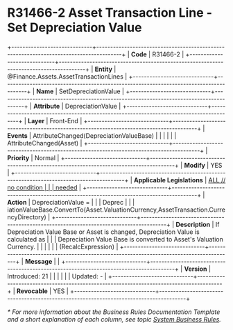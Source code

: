 ﻿---
erp.type: front-end-business-rule
erp.entity: Finance.Assets.AssetTransactionLines
---

# R31466-2 Asset Transaction Line - Set Depreciation Value
+-----------------------------+---------------------------------------------------------------------------------------+
| **Code**                    | R31466-2                                                                              |
+-----------------------------+---------------------------------------------------------------------------------------+
| **Entity**                  | @Finance.Assets.AssetTransactionLines                                                 |
+-----------------------------+---------------------------------------------------------------------------------------+
| **Name**                    | SetDepreciationValue                                                                  |
+-----------------------------+---------------------------------------------------------------------------------------+
| **Attribute**               | DepreciationValue                                                                     |
+-----------------------------+---------------------------------------------------------------------------------------+
| **Layer**                   | Front-End                                                                             |
+-----------------------------+---------------------------------------------------------------------------------------+
| **Events**                  | AttributeChanged(DepreciationValueBase)                                               |
|                             |                                                                                       |
|                             | AttributeChanged(Asset)                                                               |
+-----------------------------+---------------------------------------------------------------------------------------+
| **Priority**                | Normal                                                                                |
+-----------------------------+---------------------------------------------------------------------------------------+
| **Modify**                  | YES                                                                                   |
+-----------------------------+---------------------------------------------------------------------------------------+
| **Applicable Legislations** | [ALL // no condition                                                                  |
|                             | needed](xref:applicable-legislations)                                                 |
+-----------------------------+---------------------------------------------------------------------------------------+
| **Action**                  | DepreciationValue =                                                                   |
|                             | Deprec                                                                                |
|                             | iationValueBase.ConvertTo(Asset.ValuationCurrency,AssetTransaction.CurrencyDirectory) |
+-----------------------------+---------------------------------------------------------------------------------------+
| **Description**             | If Depreciation Value Base or Asset is changed, Depreciation Value is calculated as   |
|                             | Depreciation Value Base is converted to Asset\'s Valuation Currency.                  |
|                             |                                                                                       |
|                             | (RecalcExpression)                                                                    |
+-----------------------------+---------------------------------------------------------------------------------------+
| **Message**                 |                                                                                       |
+-----------------------------+---------------------------------------------------------------------------------------+
| **Version**                 | Introduced: 21                                                                        |
|                             |                                                                                       |
|                             | Updated: -                                                                            |
+-----------------------------+---------------------------------------------------------------------------------------+
| **Revocable**               | YES                                                                                   |
+-----------------------------+---------------------------------------------------------------------------------------+

*\* For more information about the Business Rules Documentation Template and a short explanation of each column, see
topic [System Business Rules](../templates/template-description-system-business-rules.md).*
